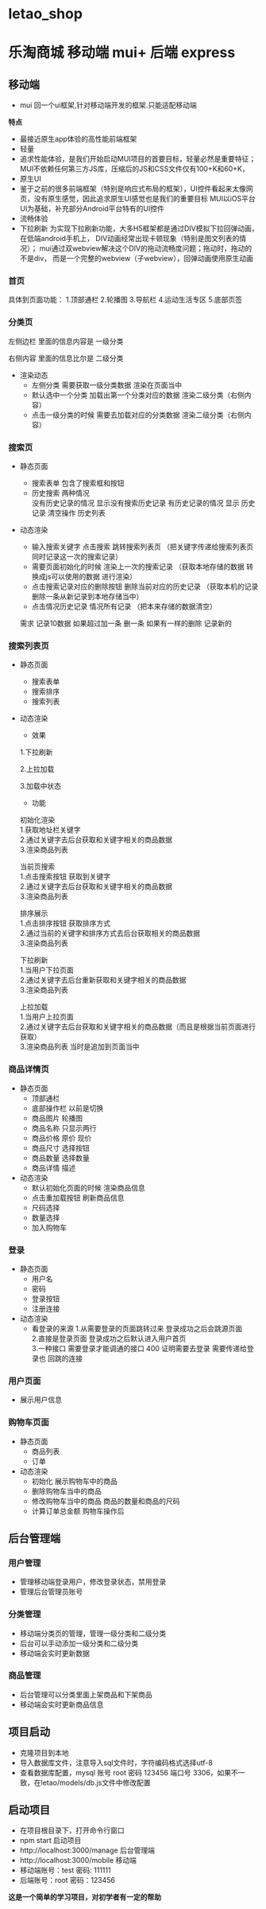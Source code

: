 # letao_shop
# 乐淘商城 移动端 mui+ 后端 express

## 移动端

- mui 回一个ui框架,针对移动端开发的框架.只能适配移动端

**特点**

- 最接近原生app体验的高性能前端框架
- 轻量
- 追求性能体验，是我们开始启动MUI项目的首要目标，轻量必然是重要特征；
  MUI不依赖任何第三方JS库，压缩后的JS和CSS文件仅有100+K和60+K，
- 原生UI
- 鉴于之前的很多前端框架（特别是响应式布局的框架），UI控件看起来太像网页，没有原生感觉，因此追求原生UI感觉也是我们的重要目标
  MUI以iOS平台UI为基础，补充部分Android平台特有的UI控件
- 流畅体验
- 下拉刷新
  为实现下拉刷新功能，大多H5框架都是通过DIV模拟下拉回弹动画，在低端android手机上，
  DIV动画经常出现卡顿现象（特别是图文列表的情况）； 
  mui通过双webview解决这个DIV的拖动流畅度问题；拖动时，拖动的不是div，
  而是一个完整的webview（子webview），回弹动画使用原生动画

### 首页

 具体到页面功能：
 1.顶部通栏
 2.轮播图
 3.导航栏
 4.运动生活专区
 5.底部页签

### 分类页

左侧边栏   里面的信息内容是  一级分类

右侧内容   里面的信息比尔是  二级分类

- 渲染动态
  - 左侧分类  需要获取一级分类数据 渲染在页面当中
  - 默认选中一个分类   加载出第一个分类对应的数据  渲染二级分类（右侧内容）
  - 点击一级分类的时候  需要去加载对应的分类数据   渲染二级分类（右侧内容）

### 搜索页

- 静态页面

  - 搜索表单
    包含了搜索框和按钮
  - 历史搜索
    两种情况  
    没有历史记录的情况    显示没有搜索历史记录
    有历史记录的情况      显示 历史记录  清空操作  历史列表

- 动态渲染

  - 输入搜索关键字  点击搜索  跳转搜索列表页  （把关键字传递给搜索列表页  同时记录这一次的搜索记录）
  - 需要页面初始化的时候  渲染上一次的搜索记录 （获取本地存储的数据 转换成js可以使用的数据 进行渲染）    
  - 点击搜索记录对应的删除按钮  删除当前对应的历史记录 （获取本机的记录删除一条从新记录到本地存储当中）
  - 点击情况历史记录  情况所有记录  （把本来存储的数据清空）

  需求  记录10数据  如果超过加一条 删一条  如果有一样的删除 记录新的

### 搜索列表页

- 静态页面

  - 搜索表单
  - 搜索排序
  - 搜索列表

- 动态渲染

  - 效果

  1.下拉刷新

  2.上拉加载

  3.加载中状态

  - 功能

  初始化渲染  
  1.获取地址栏关键字  
  2.通过关键字去后台获取和关键字相关的商品数据  
  3.渲染商品列表  

  当前页搜索  
  1.点击搜索按钮 获取到关键字  
  2.通过关键字去后台获取和关键字相关的商品数据  
  3.渲染商品列表  

  排序展示  
  1.点击排序按钮 获取排序方式  
  2.通过当前的关键字和排序方式去后台获取相关的商品数据  
  3.渲染商品列表  

  下拉刷新  
  1.当用户下拉页面   
  2.通过关键字去后台重新获取和关键字相关的商品数据  
  3.渲染商品列表    

  上拉加载  
  1.当用户上拉页面  
  2.通过关键字去后台获取和关键字相关的商品数据（而且是根据当前页面进行获取）  
  3.渲染商品列表 当时是追加到页面当中 

### 商品详情页

- 静态页面  
  - 顶部通栏
  - 底部操作栏  以前是切换
  - 商品图片  轮播图
  - 商品名称  只显示两行
  - 商品价格  原价  现价
  - 商品尺寸  选择按钮
  - 商品数量  选择数量
  - 商品详情  描述
- 动态渲染   
  - 默认初始化页面的时候  渲染商品信息
  - 点击重加载按钮  刷新商品信息
  - 尺码选择
  - 数量选择
  - 加入购物车

### 登录

- 静态页面   
  - 用户名
  - 密码
  - 登录按钮
  - 注册连接
- 动态渲染  
  - 看登录的来源
    1.从需要登录的页面跳转过来   登录成功之后会跳源页面  
    2.直接是登录页面            登录成功之后默认进入用户首页  
    3.一种接口  需要登录才能调通的接口  400 证明需要去登录  需要传递给登录也   回跳的连接

### 用户页面

- 展示用户信息

### 购物车页面

- 静态页面
  - 商品列表
  - 订单
- 动态渲染 
  - 初始化  展示购物车中的商品
  - 删除购物车当中的商品
  - 修改购物车当中的商品  商品的数量和商品的尺码
  - 计算订单总金额 购物车操作后

## 后台管理端

### 用户管理

- 管理移动端登录用户，修改登录状态，禁用登录
- 管理后台管理员账号

### 分类管理

-  移动端分类页的管理，管理一级分类和二级分类
- 后台可以手动添加一级分类和二级分类
- 移动端会实时更新数据

### 商品管理

- 后台管理可以分类里面上架商品和下架商品
- 移动端会实时更新商品信息

## 项目启动

- 克隆项目到本地
- 导入数据库文件，注意导入sql文件时，字符编码格式选择utf-8
- 查看数据库配置，mysql 账号 root 密码 123456 端口号 3306，如果不一致，在letao/models/db.js文件中修改配置

## 启动项目

- 在项目根目录下，打开命令行窗口
- npm start 启动项目
- http://localhost:3000/manage 后台管理端
- http://localhost:3000/mobile   移动端
- 移动端账号：test 密码: 111111
- 后端账号：root 密码：123456

**这是一个简单的学习项目，对初学者有一定的帮助**